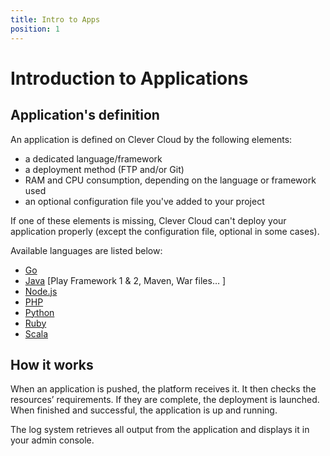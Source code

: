 ```yaml
---
title: Intro to Apps
position: 1
---
```


# Introduction to Applications

## Application's definition

An application is defined on Clever Cloud by the following elements:

* a dedicated language/framework
* a deployment method (FTP and/or Git)
* RAM and CPU consumption, depending on the language or framework used
* an optional configuration file you've added to your project

If one of these elements is missing, Clever Cloud can't deploy your application properly (except the configuration file, optional in some cases).

Available languages are listed below:

* [Go](/go)
* [Java](/java) [Play Framework 1 & 2, Maven, War files… ]
* [Node.js](/nodejs)
* [PHP](/php)
* [Python](/python)
* [Ruby](/ruby)
* [Scala](/scala)


## How it works

When an application is pushed, the platform receives it. It then checks the resources’ requirements. If they are complete, the deployment is launched. When finished and successful, the application is up and running.

The log system retrieves all output from the application and displays it in your admin console.

